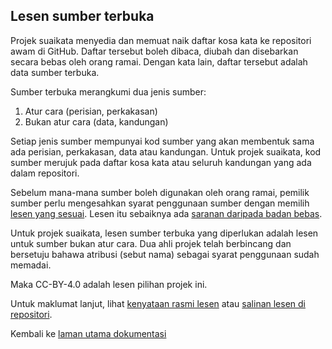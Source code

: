 ---
---

## Lesen sumber terbuka

Projek suaikata menyedia dan memuat naik daftar kosa kata
ke repositori awam di GitHub. Daftar tersebut boleh dibaca,
diubah dan disebarkan secara bebas oleh orang ramai. Dengan
kata lain, daftar tersebut adalah data sumber terbuka.

Sumber terbuka merangkumi dua jenis sumber:

1. Atur cara (perisian, perkakasan)
2. Bukan atur cara (data, kandungan)

Setiap jenis sumber mempunyai kod sumber yang akan membentuk
sama ada perisian, perkakasan, data atau kandungan. Untuk
projek suaikata, kod sumber merujuk pada daftar kosa kata
atau seluruh kandungan yang ada dalam repositori.

Sebelum mana-mana sumber boleh digunakan oleh orang ramai,
pemilik sumber perlu mengesahkan syarat penggunaan sumber
dengan memilih [lesen yang sesuai][a]. Lesen itu sebaiknya
ada [saranan daripada badan bebas][b].

Untuk projek suaikata, lesen sumber terbuka yang diperlukan
adalah lesen untuk sumber bukan atur cara. Dua ahli projek
telah berbincang dan bersetuju bahawa atribusi (sebut nama)
sebagai syarat penggunaan sudah memadai.

Maka CC-BY-4.0 adalah lesen pilihan projek ini.

Untuk maklumat lanjut, lihat [kenyataan rasmi lesen][c]
atau [salinan lesen di repositori][1].

Kembali ke [laman utama dokumentasi][0]

  [0]: ../index.md
  [1]: ../../LICENSE
  [a]: https://choosealicense.com/
  [b]: https://opendefinition.org/licenses/
  [c]: https://creativecommons.org/licenses/by/4.0/
